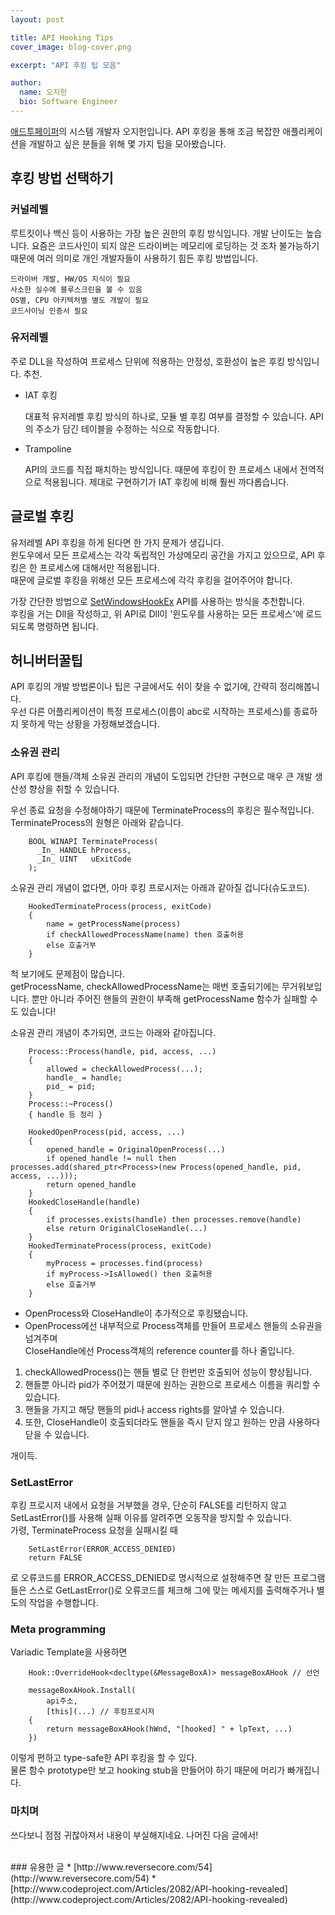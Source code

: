 ```yaml
---
layout: post

title: API Hooking Tips
cover_image: blog-cover.png

excerpt: "API 후킹 팁 모음"

author:
  name: 오지헌
  bio: Software Engineer
---
```


[애드투페이퍼](http://www.add2paper.com)의 시스템 개발자 오지헌입니다. API 후킹을 통해 조금 복잡한 애플리케이션을 개발하고 싶은 분들을 위해 몇 가지 팁을 모아봤습니다.

## 후킹 방법 선택하기
### 커널레벨
	
루트킷이나 백신 등이 사용하는 가장 높은 권한의 후킹 방식입니다.
개발 난이도는 높습니다.
요즘은 코드사인이 되지 않은 드라이버는 메모리에 로딩하는 것 조차 불가능하기 때문에 여러 의미로 개인 개발자들이 사용하기 힘든 후킹 방법입니다.

	드라이버 개발, HW/OS 지식이 필요
	사소한 실수에 블루스크린을 볼 수 있음
	OS별, CPU 아키텍처별 별도 개발이 필요
	코드사이닝 인증서 필요
	
### 유저레벨
	
주로 DLL을 작성하여 프로세스 단위에 적용하는 안정성, 호환성이 높은 후킹 방식입니다. 추천.
	
* IAT 후킹

	대표적 유저레벨 후킹 방식의 하나로, 모듈 별 후킹 여부를 결정할 수 있습니다. API의 주소가 담긴 테이블을 수정하는 식으로 작동합니다.
	
* Trampoline

	API의 코드를 직접 패치하는 방식입니다. 때문에 후킹이 한 프로세스 내에서 전역적으로 적용됩니다. 제대로 구현하기가 IAT 후킹에 비해 훨씬 까다롭습니다.
	
## 글로벌 후킹

유저레벨 API 후킹을 하게 된다면 한 가지 문제가 생깁니다. <br />
윈도우에서 모든 프로세스는 각각 독립적인 가상메모리 공간을 가지고 있으므로, API 후킹은 한 프로세스에 대해서만 적용됩니다. <br />
때문에 글로벌 후킹을 위해선 모든 프로세스에 각각 후킹을 걸어주어야 합니다.

가장 간단한 방법으로 [SetWindowsHookEx](https://msdn.microsoft.com/en-us/library/windows/desktop/ms644990.aspx) API를 사용하는 방식을 추천합니다. <br/>
후킹을 거는 Dll을 작성하고, 위 API로 Dll이 '윈도우를 사용하는 모든 프로세스'에 로드되도록 명령하면 됩니다.

## 허니버터꿀팁

API 후킹의 개발 방법론이나 팁은 구글에서도 쉬이 찾을 수 없기에, 간략히 정리해봅니다. <br/>
우선 다른 어플리케이션이 특정 프로세스(이름이 abc로 시작하는 프로세스)를 종료하지 못하게 막는 상황을 가정해보겠습니다. <br />

### 소유권 관리
API 후킹에 핸들/객체 소유권 관리의 개념이 도입되면 간단한 구현으로 매우 큰 개발 생산성 향상을 취할 수 있습니다.

우선 종료 요청을 수정해야하기 때문에 TerminateProcess의 후킹은 필수적입니다.
TerminateProcess의 원형은 아래와 같습니다.

		BOOL WINAPI TerminateProcess(
		  _In_ HANDLE hProcess,
		  _In_ UINT   uExitCode
		);

소유권 관리 개념이 없다면, 아마 후킹 프로시저는 아래과 같아질 겁니다(슈도코드).
		
		HookedTerminateProcess(process, exitCode)
		{
			name = getProcessName(process)
			if checkAllowedProcessName(name) then 호출허용
			else 호출거부
		}

척 보기에도 문제점이 많습니다. <br/>
getProcessName, checkAllowedProcessName는 매번 호출되기에는 무거워보입니다. 뿐만 아니라 주어진 핸들의 권한이 부족해 getProcessName 함수가 실패할 수도 있습니다!

소유권 관리 개념이 추가되면, 코드는 아래와 같아집니다.
		
		Process::Process(handle, pid, access, ...)
		{
			allowed = checkAllowedProcess(...);
			handle_ = handle;
			pid_ = pid;
		}
		Process::~Process()
		{ handle 등 정리 }

		HookedOpenProcess(pid, access, ...)
		{
			opened_handle = OriginalOpenProcess(...)
			if opened_handle != null then processes.add(shared_ptr<Process>(new Process(opened_handle, pid, access, ...)));
			return opened_handle
		}
		HookedCloseHandle(handle)
		{
			if processes.exists(handle) then processes.remove(handle)
			else return OriginalCloseHandle(...)
		}
		HookedTerminateProcess(process, exitCode)
		{
			myProcess = processes.find(process)
			if myProcess->IsAllowed() then 호출허용
			else 호출거부
		}

* OpenProcess와 CloseHandle이 추가적으로 후킹됐습니다. <br/>
* OpenProcess에선 내부적으로 Process객체를 만들어 프로세스 핸들의 소유권을 넘겨주며<br/>
    CloseHandle에선 Process객체의 reference counter를 하나 줄입니다. <br/>
1. checkAllowedProcess()는 핸들 별로 단 한번만 호출되어 성능이 향상됩니다. <br/>
2. 핸들뿐 아니라 pid가 주어졌기 때문에 원하는 권한으로 프로세스 이름을 쿼리할 수 있습니다. <br/>
3. 핸들을 가지고 해당 핸들의 pid나 access rights를 알아낼 수 있습니다. <br/>
4. 또한, CloseHandle이 호출되더라도 핸들을 즉시 닫지 않고 원하는 만큼 사용하다 닫을 수 있습니다. <br/>

개이득.

###	SetLastError

후킹 프로시저 내에서 요청을 거부했을 경우, 단순히 FALSE를 리턴하지 않고 SetLastError()를 사용해 실패 이유를 알려주면 오동작을 방지할 수 있습니다. <br/>
가령, TerminateProcess 요청을 실패시킬 때

		SetLastError(ERROR_ACCESS_DENIED)
		return FALSE

로 오류코드를 ERROR_ACCESS_DENIED로 명시적으로 설정해주면 잘 만든 프로그램들은 스스로 GetLastError()로 오류코드를 체크해 그에 맞는 메세지를 출력해주거나 별도의 작업을 수행합니다.

### Meta programming

Variadic Template을 사용하면

		Hook::OverrideHook<decltype(&MessageBoxA)> messageBoxAHook // 선언

		messageBoxAHook.Install(
			api주소,
			[this](...) // 후킹프로시저
		{
			return messageBoxAHook(hWnd, "[hooked] " + lpText, ...)
		})
	
이렇게 편하고 type-safe한 API 후킹을 할 수 있다. <br/>
물론 함수 prototype만 보고 hooking stub을 만들어야 하기 때문에 머리가 빠개집니다.

### 마치며
쓰다보니 점점 귀찮아져서 내용이 부실해지네요. 나머진 다음 글에서!

<br />
### 유용한 글
* [http://www.reversecore.com/54](http://www.reversecore.com/54)
* [http://www.codeproject.com/Articles/2082/API-hooking-revealed](http://www.codeproject.com/Articles/2082/API-hooking-revealed)